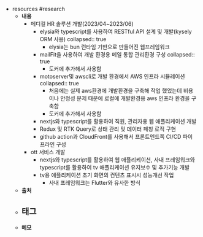 - resources #research
	- **내용**
		- 메디컬 HR 솔루션 개발(2023/04~2023/06)
			- elysia와 typescript를 사용하여 RESTful API 설계 및 개발(kysely ORM 사용)
			  collapsed:: true
				- elysia는 bun 런타임 기반으로 만들어진 웹프레임워크
			- mailFit을 사용하여 개발 환경용 메일 통합 관리환경 구성
			  collapsed:: true
				- 도커에 추가해서 사용함
			- motoserver및 awscli로 개발 환경에서 AWS 인프라 시뮬레이션
			  collapsed:: true
				- 처음에는 실제 aws환경에 개발환경을 구축해 작업 했었는데 비용이나 안정성 문제 때문에 로컬에 개발환경용 aws 인프라 환경을 구축함
				- 도커에 추가해서 사용함
			- nextjs와 typescript를 활용하여 직원, 관리자용 웹 애플리케이션 개발
			- Redux 및 RTK Query로 상태 관리 및 데이터 페칭 로직 구현
			- github action과 CloudFront를 사용해서 프론트엔드쪽 CI/CD 파이프라인 구성
		- ott 서비스 개발
			- nextjs와 typescript를 활용하여 웹 애플리케이션, 사내 프레임워크와 typescript를 활용하여 tv 애플리케이션 유지보수 및 추가기능 개발
			- tv용 애플리케이션 초기 화면의 컨텐츠 표시시 성능개선 작업
				- 사내 프레임워크는 Flutter와 유사한 방식
	- **출처**
	- **태그**
		-
	- **메모**
